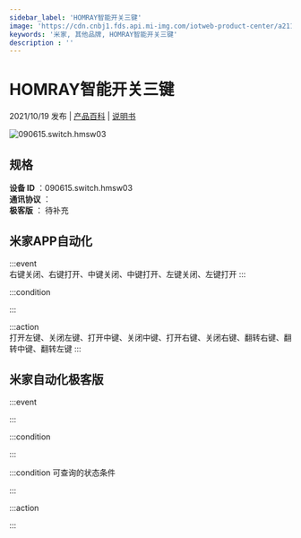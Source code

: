 ```yaml
---
sidebar_label: 'HOMRAY智能开关三键'
image: 'https://cdn.cnbj1.fds.api.mi-img.com/iotweb-product-center/a211734540b70e5c0f3f3e9cb3239da3_1631191800056.png?GalaxyAccessKeyId=AKVGLQWBOVIRQ3XLEW&Expires=9223372036854775807&Signature=DnsN1Xty0TrAw6C3UYuxWJqIxuA='
keywords: '米家, 其他品牌, HOMRAY智能开关三键'
description : ''
---
```

# HOMRAY智能开关三键

2021/10/19 发布 | [产品百科](https://home.mi.com/webapp/content/baike/product/index.html?model=090615.switch.hmsw03/) | [说明书](https://home.mi.com/views/introduction.html?model=090615.switch.hmsw03&region=cn)

![090615.switch.hmsw03](https://cdn.cnbj1.fds.api.mi-img.com/iotweb-product-center/a211734540b70e5c0f3f3e9cb3239da3_1631191800056.png?GalaxyAccessKeyId=AKVGLQWBOVIRQ3XLEW&Expires=9223372036854775807&Signature=DnsN1Xty0TrAw6C3UYuxWJqIxuA=)

## 规格  
> 
**设备 ID** ：090615.switch.hmsw03  
**通讯协议** ：  
**极客版**  ： 待补充 


## 米家APP自动化  

:::event  
右键关闭、右键打开、中键关闭、中键打开、左键关闭、左键打开
:::

:::condition  

:::

:::action   
打开左键、关闭左键、打开中键、关闭中键、打开右键、关闭右键、翻转右键、翻转中键、翻转左键
:::

## 米家自动化极客版  

:::event  

:::

:::condition  

:::

:::condition 可查询的状态条件  

:::

:::action  

:::

        
